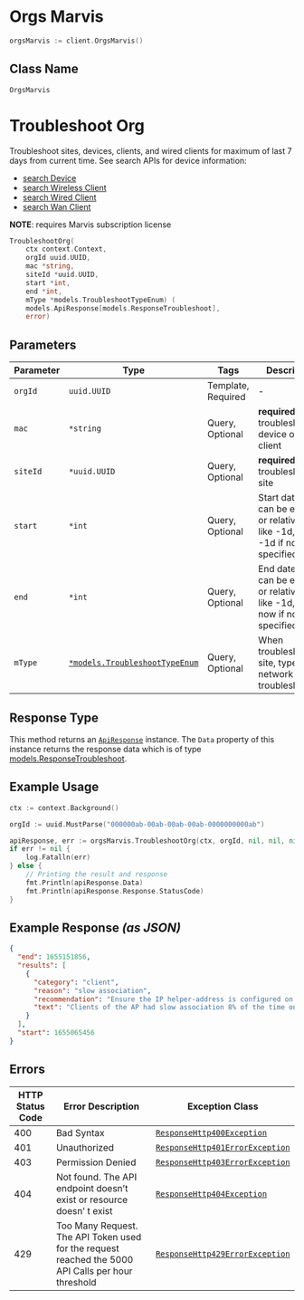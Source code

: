 # Orgs Marvis

```go
orgsMarvis := client.OrgsMarvis()
```

## Class Name

`OrgsMarvis`


# Troubleshoot Org

Troubleshoot sites, devices, clients, and wired clients for maximum of last 7 days from current time. See search APIs for device information:

- [search Device](../../doc/controllers/orgs-devices.md#search-org-devices)
- [search Wireless Client](../../doc/controllers/orgs-clients-wireless.md#search-org-wireless-clients)
- [search Wired Client](../../doc/controllers/orgs-clients-wired.md#search-org-wired-clients)
- [search Wan Client](../../doc/controllers/orgs-clients-wan.md#search-org-wan-clients)

**NOTE**: requires Marvis subscription license

```go
TroubleshootOrg(
    ctx context.Context,
    orgId uuid.UUID,
    mac *string,
    siteId *uuid.UUID,
    start *int,
    end *int,
    mType *models.TroubleshootTypeEnum) (
    models.ApiResponse[models.ResponseTroubleshoot],
    error)
```

## Parameters

| Parameter | Type | Tags | Description |
|  --- | --- | --- | --- |
| `orgId` | `uuid.UUID` | Template, Required | - |
| `mac` | `*string` | Query, Optional | **required** when troubleshooting device or a client |
| `siteId` | `*uuid.UUID` | Query, Optional | **required** when troubleshooting site |
| `start` | `*int` | Query, Optional | Start datetime, can be epoch or relative time like -1d, -1w; -1d if not specified |
| `end` | `*int` | Query, Optional | End datetime, can be epoch or relative time like -1d, -2h; now if not specified |
| `mType` | [`*models.TroubleshootTypeEnum`](../../doc/models/troubleshoot-type-enum.md) | Query, Optional | When troubleshooting site, type of network to troubleshoot |

## Response Type

This method returns an [`ApiResponse`](../../doc/api-response.md) instance. The `Data` property of this instance returns the response data which is of type [models.ResponseTroubleshoot](../../doc/models/response-troubleshoot.md).

## Example Usage

```go
ctx := context.Background()

orgId := uuid.MustParse("000000ab-00ab-00ab-00ab-0000000000ab")

apiResponse, err := orgsMarvis.TroubleshootOrg(ctx, orgId, nil, nil, nil, nil, nil)
if err != nil {
    log.Fatalln(err)
} else {
    // Printing the result and response
    fmt.Println(apiResponse.Data)
    fmt.Println(apiResponse.Response.StatusCode)
}
```

## Example Response *(as JSON)*

```json
{
  "end": 1655151856,
  "results": [
    {
      "category": "client",
      "reason": "slow association",
      "recommendation": "Ensure the IP helper-address is configured on the VLAN interface.",
      "text": "Clients of the AP had slow association 8% of the time on Bhavabhi and 5 GHz. ..."
    }
  ],
  "start": 1655065456
}
```

## Errors

| HTTP Status Code | Error Description | Exception Class |
|  --- | --- | --- |
| 400 | Bad Syntax | [`ResponseHttp400Exception`](../../doc/models/response-http-400-exception.md) |
| 401 | Unauthorized | [`ResponseHttp401ErrorException`](../../doc/models/response-http-401-error-exception.md) |
| 403 | Permission Denied | [`ResponseHttp403ErrorException`](../../doc/models/response-http-403-error-exception.md) |
| 404 | Not found. The API endpoint doesn’t exist or resource doesn’ t exist | [`ResponseHttp404Exception`](../../doc/models/response-http-404-exception.md) |
| 429 | Too Many Request. The API Token used for the request reached the 5000 API Calls per hour threshold | [`ResponseHttp429ErrorException`](../../doc/models/response-http-429-error-exception.md) |

